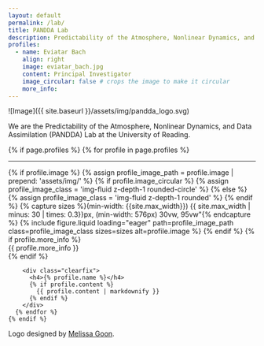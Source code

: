 ```yaml
---
layout: default
permalink: /lab/
title: PANDDA Lab
description: Predictability of the Atmosphere, Nonlinear Dynamics, and Data Assimilation (PANDDA) Lab
profiles:
  - name: Eviatar Bach
    align: right
    image: eviatar_bach.jpg
    content: Principal Investigator
    image_circular: false # crops the image to make it circular
    more_info:
---
```


![Image]({{ site.baseurl }}/assets/img/pandda_logo.svg)

We are the Predictability of the Atmosphere, Nonlinear Dynamics, and Data Assimilation (PANDDA) Lab at the University of Reading.

<div class="post">
  <article>
    {% if page.profiles %}
      {% for profile in page.profiles %}
        <hr>
        <div class="profile float-{% if profile.align == 'left' %}left{% else %}right{% endif %}">
          {% if profile.image %}
            {% assign profile_image_path = profile.image | prepend: 'assets/img/' %}
            {% if profile.image_circular %}
              {% assign profile_image_class = 'img-fluid z-depth-1 rounded-circle' %}
            {% else %}
              {% assign profile_image_class = 'img-fluid z-depth-1 rounded' %}
            {% endif %}
            {% capture sizes %}(min-width: {{site.max_width}}) {{ site.max_width | minus: 30 | times: 0.3}}px, (min-width: 576px) 30vw, 95vw"{% endcapture %}
            {% include figure.liquid loading="eager" path=profile_image_path class=profile_image_class sizes=sizes alt=profile.image %}
          {% endif %}
          {% if profile.more_info %}
            <div class="more-info">{{ profile.more_info }}</div>
          {% endif %}
        </div>

        <div class="clearfix">
          <h4>{% profile.name %}</h4>
          {% if profile.content %}
            {{ profile.content | markdownify }}
          {% endif %}
        </div>
      {% endfor %}
    {% endif %}
  </article>
</div>

Logo designed by <a href="https://melissagoon.dev/">Melissa Goon</a>.

